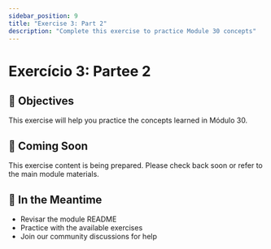 ```yaml
---
sidebar_position: 9
title: "Exercise 3: Part 2"
description: "Complete this exercise to practice Module 30 concepts"
---
```


# Exercício 3: Partee 2

## 🎯 Objectives

This exercise will help you practice the concepts learned in Módulo 30.

## 📝 Coming Soon

This exercise content is being prepared. Please check back soon or refer to the main module materials.

## 🚀 In the Meantime

- Revisar the module README
- Practice with the available exercises
- Join our community discussions for help
